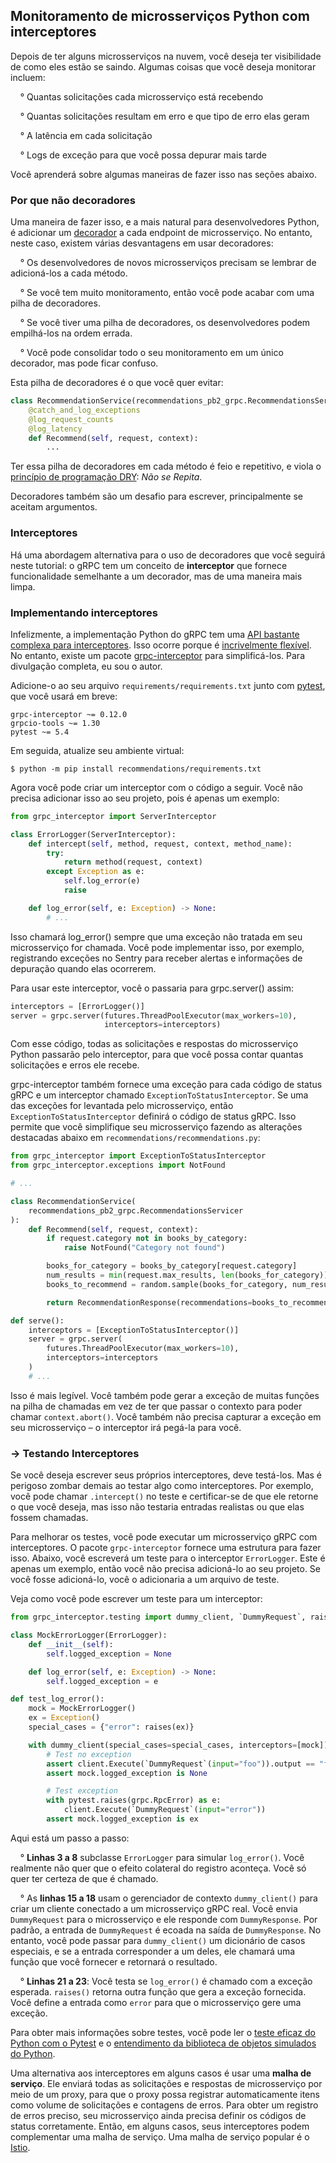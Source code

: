 ## Monitoramento de microsserviços Python com interceptores

Depois de ter alguns microsserviços na nuvem, você deseja ter visibilidade de como eles estão se saindo. Algumas coisas que você deseja monitorar incluem:

&nbsp; &nbsp; ° Quantas solicitações cada microsserviço está recebendo

&nbsp; &nbsp; ° Quantas solicitações resultam em erro e que tipo de erro elas geram

&nbsp; &nbsp; ° A latência em cada solicitação

&nbsp; &nbsp; ° Logs de exceção para que você possa depurar mais tarde

Você aprenderá sobre algumas maneiras de fazer isso nas seções abaixo.

### Por que não decoradores

Uma maneira de fazer isso, e a mais natural para desenvolvedores Python, é adicionar um [decorador](https://realpython.com/primer-on-python-decorators/) a cada endpoint de microsserviço. No entanto, neste caso, existem várias desvantagens em usar decoradores:

&nbsp; &nbsp; ° Os desenvolvedores de novos microsserviços precisam se lembrar de adicioná-los a cada método.

&nbsp; &nbsp; ° Se você tem muito monitoramento, então você pode acabar com uma pilha de decoradores.

&nbsp; &nbsp; ° Se você tiver uma pilha de decoradores, os desenvolvedores podem empilhá-los na ordem errada.

&nbsp; &nbsp; ° Você pode consolidar todo o seu monitoramento em um único decorador, mas pode ficar confuso.

Esta pilha de decoradores é o que você quer evitar:

```python
class RecommendationService(recommendations_pb2_grpc.RecommendationsServicer):
    @catch_and_log_exceptions
    @log_request_counts
    @log_latency
    def Recommend(self, request, context):
        ...
```

Ter essa pilha de decoradores em cada método é feio e repetitivo, e viola o [princípio de programação DRY](https://en.wikipedia.org/wiki/Don%27t_repeat_yourself): _Não se Repita_.

Decoradores também são um desafio para escrever, principalmente se aceitam argumentos.

### Interceptores

Há uma abordagem alternativa para o uso de decoradores que você seguirá neste tutorial: o gRPC tem um conceito de **interceptor** que fornece funcionalidade semelhante a um decorador, mas de uma maneira mais limpa.

### Implementando interceptores

Infelizmente, a implementação Python do gRPC tem uma [API bastante complexa para interceptores](https://grpc.github.io/grpc/python/grpc.html#service-side-interceptor). Isso ocorre porque é [incrivelmente flexível](https://github.com/grpc/proposal/blob/master/L13-python-interceptors.md#server-side-implementation). No entanto, existe um pacote [grpc-interceptor](https://pypi.org/project/grpc-interceptor/) para simplificá-los. Para divulgação completa, eu sou o autor.

Adicione-o ao seu arquivo `requirements/requirements.txt` junto com [pytest](https://realpython.com/pytest-python-testing/), que você usará em breve:

```text
grpc-interceptor ~= 0.12.0
grpcio-tools ~= 1.30
pytest ~= 5.4
```

Em seguida, atualize seu ambiente virtual:

```shell
$ python -m pip install recommendations/requirements.txt
```

Agora você pode criar um interceptor com o código a seguir. Você não precisa adicionar isso ao seu projeto, pois é apenas um exemplo:

```python
from grpc_interceptor import ServerInterceptor

class ErrorLogger(ServerInterceptor):
    def intercept(self, method, request, context, method_name):
        try:
            return method(request, context)
        except Exception as e:
            self.log_error(e)
            raise

    def log_error(self, e: Exception) -> None:
        # ...
```

Isso chamará log_error() sempre que uma exceção não tratada em seu microsserviço for chamada. Você pode implementar isso, por exemplo, registrando exceções no Sentry para receber alertas e informações de depuração quando elas ocorrerem.

Para usar este interceptor, você o passaria para grpc.server() assim:

```python
interceptors = [ErrorLogger()]
server = grpc.server(futures.ThreadPoolExecutor(max_workers=10),
                     interceptors=interceptors)
```

Com esse código, todas as solicitações e respostas do microsserviço Python passarão pelo interceptor, para que você possa contar quantas solicitações e erros ele recebe.

grpc-interceptor também fornece uma exceção para cada código de status gRPC e um interceptor chamado `ExceptionToStatusInterceptor`. Se uma das exceções for levantada pelo microsserviço,
então `ExceptionToStatusInterceptor` definirá o código de status gRPC. Isso permite que você simplifique seu microsserviço fazendo as alterações destacadas abaixo em `recommendations/recommendations.py`:

```python
from grpc_interceptor import ExceptionToStatusInterceptor
from grpc_interceptor.exceptions import NotFound

# ...

class RecommendationService(
    recommendations_pb2_grpc.RecommendationsServicer
):
    def Recommend(self, request, context):
        if request.category not in books_by_category:
            raise NotFound("Category not found")

        books_for_category = books_by_category[request.category]
        num_results = min(request.max_results, len(books_for_category))
        books_to_recommend = random.sample(books_for_category, num_results)

        return RecommendationResponse(recommendations=books_to_recommend)

def serve():
    interceptors = [ExceptionToStatusInterceptor()]
    server = grpc.server(
        futures.ThreadPoolExecutor(max_workers=10),
        interceptors=interceptors
    )
    # ...
```

Isso é mais legível. Você também pode gerar a exceção de muitas funções na pilha de chamadas em vez de ter que passar o contexto para poder chamar `context.abort()`. Você também não precisa capturar a exceção em seu microsserviço – o interceptor irá pegá-la para você.

### -> Testando Interceptores

Se você deseja escrever seus próprios interceptores, deve testá-los. Mas é perigoso zombar demais ao testar algo como interceptores. Por exemplo, você pode chamar `.intercept()` no teste e certificar-se de que ele retorne o que você deseja, mas isso não testaria entradas realistas ou que elas fossem chamadas.

Para melhorar os testes, você pode executar um microsserviço gRPC com interceptores. O pacote `grpc-interceptor` fornece uma estrutura para fazer isso. Abaixo, você escreverá um teste para o interceptor `ErrorLogger`. Este é apenas um exemplo, então você não precisa adicioná-lo ao seu projeto. Se você fosse adicioná-lo, você o adicionaria a um arquivo de teste.

Veja como você pode escrever um teste para um interceptor:

```python
from grpc_interceptor.testing import dummy_client, `DummyRequest`, raises

class MockErrorLogger(ErrorLogger):
    def __init__(self):
        self.logged_exception = None

    def log_error(self, e: Exception) -> None:
        self.logged_exception = e

def test_log_error():
    mock = MockErrorLogger()
    ex = Exception()
    special_cases = {"error": raises(ex)}

    with dummy_client(special_cases=special_cases, interceptors=[mock]) as client:
        # Test no exception
        assert client.Execute(`DummyRequest`(input="foo")).output == "foo"
        assert mock.logged_exception is None

        # Test exception
        with pytest.raises(grpc.RpcError) as e:
            client.Execute(`DummyRequest`(input="error"))
        assert mock.logged_exception is ex
```

Aqui está um passo a passo:

&nbsp; &nbsp; ° **Linhas 3 a 8** subclasse `ErrorLogger` para simular `log_error()`. Você realmente não quer que o efeito colateral do registro aconteça. Você só quer ter certeza de que é chamado.

&nbsp; &nbsp; ° As **linhas 15 a 18** usam o gerenciador de contexto `dummy_client()` para criar um cliente conectado a um microsserviço gRPC real. Você envia `DummyRequest` para o microsserviço e ele responde com `DummyResponse`. Por padrão, a entrada de `DummyRequest` é ecoada na saída de `DummyResponse`. No entanto, você pode passar para `dummy_client()` um dicionário de casos especiais, e se a entrada corresponder a um deles, ele chamará uma função que você fornecer e retornará o resultado.

&nbsp; &nbsp; ° **Linhas 21 a 23**: Você testa se `log_error()` é chamado com a exceção esperada. `raises()` retorna outra função que gera a exceção fornecida. Você define a entrada como `error` para que o microsserviço gere uma exceção.

Para obter mais informações sobre testes, você pode ler o [teste eficaz do Python com o Pytest](https://realpython.com/pytest-python-testing/) e o [entendimento da biblioteca de objetos simulados do Python](https://realpython.com/python-mock-library/).

Uma alternativa aos interceptores em alguns casos é usar uma **malha de serviço**. Ele enviará todas as solicitações e respostas de microsserviço por meio de um proxy, para que o proxy possa registrar automaticamente itens como volume de solicitações e contagens de erros. Para obter um registro de erros preciso, seu microsserviço ainda precisa definir os códigos de status corretamente. Então, em alguns casos, seus interceptores podem complementar uma malha de serviço. Uma malha de serviço popular é o [Istio](https://istio.io/latest/docs/concepts/observability/).
